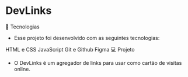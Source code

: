 # DevLinks

🚀 Tecnologias
 - Esse projeto foi desenvolvido com as seguintes tecnologias:

HTML e CSS
JavaScript
Git e Github
Figma
💻 Projeto
 - O DevLinks é um agregador de links para usar como cartão de visitas online.
